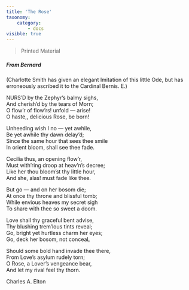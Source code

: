 ```yaml
---
title: 'The Rose'
taxonomy:
    category:
        - docs
visible: true
---
```


> <span class="red">Printed Material</span>

##### From Bernard
  
(Charlotte Smith has given an elegant Imitation of this little Ode, but has erroneously ascribed it to the Cardinal Bernis. E.)  
  
NURS’D by the Zephyr’s balmy sighs,  
And cherish’d by the tears of Morn;  
O flow’r of flow’rs! unfold — arise!  
O haste,, delicious Rose, be born!  
  
Unheeding wish I no — yet awhile,  
Be yet awhile thy dawn delay’d;  
Since the same hour that sees thee smile  
In orient bloom, shall see thee fade.  
  
Cecilia thus, an opening flow’r,  
Must with’ring droop at heav’n’s decree;  
Like her thou bloom’st thy little hour,  
And she, alas! must fade like thee.  
  
But go — and on her bosom die;  
At once thy throne and blissful tomb;  
While envious heaves my secret sigh  
To share with thee so sweet a doom.  
  
Love shall thy graceful bent advise,  
Thy blushing trem’lous tints reveal;  
Go, bright yet hurtless charm her eyes;  
Go, deck her bosom, not conceaL  
  
Should some bold hand invade thee there,  
From Love’s asylum rudely torn;  
O Rose, a Lover’s vengeance bear,  
And let my rival feel thy thorn.  
  
Charles A. Elton